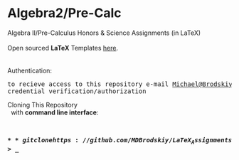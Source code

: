 # Algebra2/Pre-Calc
Algebra II/Pre-Calculus Honors & Science Assignments (in LaTeX)
<br/> <br/> 
Open sourced **LaTeX** Templates [here](https://www.latextemplates.com/).
<br/> <br/> <br/>
Authentication:   
    <pre>to recieve access to this repository e-mail Michael@Brodskiy.com for credential verification/authorization</pre>

Cloning This Repository
</br>&nbsp;&nbsp;with **command line interface**:
    <pre>    
    **$** git clone https://github.com/MDBrodskiy/LaTeX_Assignments.git    
    **$** **>**  **_**
    </pre>
